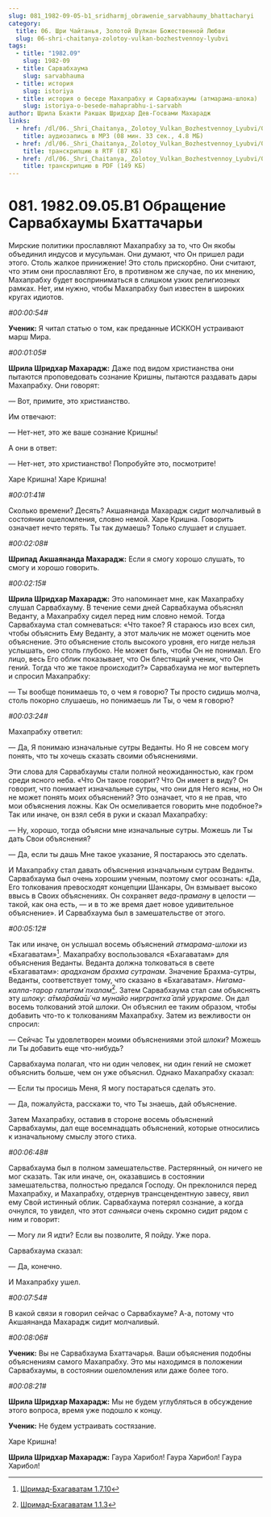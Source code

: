 ```yaml
---
slug: 081_1982-09-05-b1_sridharmj_obrawenie_sarvabhaumy_bhattacharyi
category:
  title: 06. Шри Чайтанья, Золотой Вулкан Божественной Любви
  slug: 06-shri-chaitanya-zolotoy-vulkan-bozhestvennoy-lyubvi
tags:
  - title: "1982.09"
    slug: 1982-09
  - title: Сарвабхаума
    slug: sarvabhauma
  - title: история
    slug: istoriya
  - title: история о беседе Махапрабху и Сарвабхаумы (атмарама-шлока)
    slug: istoriya-o-besede-mahaprabhu-i-sarvabh
author: Шрила Бхакти Ракшак Шридхар Дев-Госвами Махарадж
links:
  - href: /dl/06._Shri_Chaitanya,_Zolotoy_Vulkan_Bozhestvennoy_Lyubvi/081_1982.09.05.B1_SridharMj_Obrawenie_Sarvabhaumy_Bhattacharyi.mp3
    title: аудиозапись в MP3 (08 мин. 33 сек., 4.8 МБ)
  - href: /dl/06._Shri_Chaitanya,_Zolotoy_Vulkan_Bozhestvennoy_Lyubvi/081_1982.09.05.B1_SridharMj_Obrawenie_Sarvabhaumy_Bhattacharyi.rtf
    title: транскрипцию в RTF (87 КБ)
  - href: /dl/06._Shri_Chaitanya,_Zolotoy_Vulkan_Bozhestvennoy_Lyubvi/081_1982.09.05.B1_SridharMj_Obrawenie_Sarvabhaumy_Bhattacharyi.pdf
    title: транскрипцию в PDF (149 КБ)
---
```


# 081. 1982.09.05.B1 Обращение Сарвабхаумы Бхаттачарьи

Мирские политики прославляют Махапрабху за то, что Он якобы объединил индусов и мусульман. Они думают, что Он пришел ради этого. Столь жалкое принижение! Это столь прискорбно. Они считают, что этим они прославляют Его, в противном же случае, по их мнению, Махапрабху будет восприниматься в слишком узких религиозных рамках. Нет, им нужно, чтобы Махапрабху был известен в широких кругах идиотов.

*#00:00:54#*

**Ученик:** Я читал статью о том, как преданные ИСККОН устраивают марш Мира.

*#00:01:05#*

**Шрила Шридхар Махарадж:** Даже под видом христианства они пытаются проповедовать сознание Кришны, пытаются раздавать дары Махапрабху. Они говорят:

— Вот, примите, это христианство.

Им отвечают:

— Нет-нет, это же ваше сознание Кришны!

А они в ответ:

— Нет-нет, это христианство! Попробуйте это, посмотрите!

Харе Кришна! Харе Кришна!

*#00:01:41#*

Сколько времени? Десять? Акшаянанда Махарадж сидит молчаливый в состоянии ошеломления, словно немой. Харе Кришна. Говорить означает нечто терять. Ты так думаешь? Только слушает и слушает.

*#00:02:08#*

**Шрипад Акшаянанда Махарадж:** Если я смогу хорошо слушать, то смогу и хорошо говорить.

*#00:02:15#*

**Шрила Шридхар Махарадж:** Это напоминает мне, как Махапрабху слушал Сарвабхауму. В течение семи дней Сарвабхаума объяснял Веданту, а Махапрабху сидел перед ним словно немой. Тогда Сарвабхаума стал сомневаться: «Что такое? Я стараюсь изо всех сил, чтобы объяснить Ему Веданту, а этот мальчик не может оценить мое объяснение. Это объяснение столь высокого уровня, его нигде нельзя услышать, оно столь глубоко. Не может быть, чтобы Он не понимал. Его лицо, весь Его облик показывает, что Он блестящий ученик, что Он гений. Тогда что же такое происходит?» Сарвабхаума не мог вытерпеть и спросил Махапрабху:

— Ты вообще понимаешь то, о чем я говорю? Ты просто сидишь молча, столь покорно слушаешь, но понимаешь ли Ты, о чем я говорю?

*#00:03:24#*

Махапрабху ответил:

— Да, Я понимаю изначальные сутры Веданты. Но Я не совсем могу понять, что ты хочешь сказать своими объяснениями.

Эти слова для Сарвабхаумы стали полной неожиданностью, как гром среди ясного неба. «Что Он такое говорит? Что Он имеет в виду? Он говорит, что понимает изначальные сутры, что они для Него ясны, но Он не может понять моих объяснений? Это означает, что я не прав, что мои объяснения ложны. Как Он осмеливается говорить мне подобное?» Так или иначе, он взял себя в руки и сказал Махапрабху:

— Ну, хорошо, тогда объясни мне изначальные сутры. Можешь ли Ты дать Свои объяснения?

— Да, если ты дашь Мне такое указание, Я постараюсь это сделать.

И Махапрабху стал давать объяснения изначальным сутрам Веданты. Сарвабхаума был очень хорошим ученым, поэтому смог осознать: «Да, Его толкования превосходят концепции Шанкары, Он взмывает высоко ввысь в Своих объяснениях. Он сохраняет *веда-праману* в целости — такой, как она есть, — и в то же время дает новое удивительное объяснение». И Сарвабхаума был в замешательстве от этого.

*#00:05:12#*

Так или иначе, он услышал восемь объяснений *атмарама-шлоки* из «Бхагаватам»[^_ftn1]. Махапрабху воспользовался «Бхагаватам» для объяснения Веданты. Веданта должна толковаться в свете «Бхагаватам»: *арадханам брахма сутранам*. Значение Брахма-сутры, Веданты, соответствует тому, что сказано в «Бхагаватам». *Нигама-калпа-тарор галитам̇ пхалам̇*[^_ftn2]. Затем Сарвабхаума стал сам объяснять эту *шлоку*: *а̄тма̄ра̄ма̄ш́ ча мунайо ниргрантха̄ апй урукраме*. Он дал восемь толкований этой *шлоки*. Он объяснил ее таким образом, чтобы добавить что-то к толкованиям Махапрабху. Затем из вежливости он спросил:

— Сейчас Ты удовлетворен моими объяснениями этой *шлоки*? Можешь ли Ты добавить еще что-нибудь?

Сарвабхаума полагал, что ни один человек, ни один гений не сможет объяснить больше, чем он уже объяснил. Однако Махапрабху сказал:

— Если ты просишь Меня, Я могу постараться сделать это.

— Да, пожалуйста, расскажи то, что Ты знаешь, дай объяснение.

Затем Махапрабху, оставив в стороне восемь объяснений Сарвабхаумы, дал еще восемнадцать объяснений, которые относились к изначальному смыслу этого стиха.

*#00:06:48#*

Сарвабхаума был в полном замешательстве. Растерянный, он ничего не мог сказать. Так или иначе, он, оказавшись в состоянии замешательства, полностью предался Господу. Он преклонился перед Махапрабху, и Махапрабху, отдернув трансцендентную завесу, явил ему Свой истинный облик. Сарвабхаума потерял сознание, а когда очнулся, то увидел, что этот *санньяси* очень скромно сидит рядом с ним и говорит:

— Могу ли Я идти? Если вы позволите, Я пойду. Уже пора.

Сарвабхаума сказал:

— Да, конечно.

И Махапрабху ушел.

*#00:07:54#*

В какой связи я говорил сейчас о Сарвабхауме? А-а, потому что Акшаянанда Махарадж сидит молчаливый.

*#00:08:06#*

**Ученик:** Вы не Сарвабхаума Бхаттачарья. Ваши объяснения подобны объяснениям самого Махапрабху. Это мы находимся в положении Сарвабхаумы, в состоянии ошеломления или даже более того.

*#00:08:21#*

**Шрила Шридхар Махарадж:** Мы не будем углубляться в обсуждение этого вопроса, время уже подошло к концу.

**Ученик:** Не будем устраивать состязание.

Харе Кришна!

**Шрила Шридхар Махарадж:** Гаура Харибол! Гаура Харибол! Гаура Харибол!



[^_ftn1]: [Шримад-Бхагаватам 1.7.10](../notes/shrimad-bhagavatam/shrimad-bhagavatam-1-7-10.md)

[^_ftn2]: [Шримад-Бхагаватам 1.1.3](../notes/shrimad-bhagavatam/shrimad-bhagavatam-1-1-3.md)

